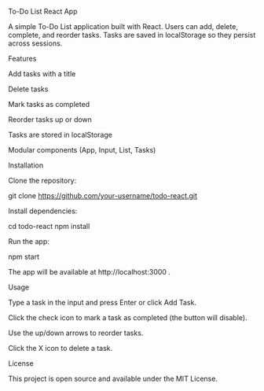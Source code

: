 To-Do List React App

A simple To-Do List application built with React. Users can add, delete, complete, and reorder tasks. Tasks are saved in localStorage so they persist across sessions.

Features

Add tasks with a title

Delete tasks

Mark tasks as completed

Reorder tasks up or down

Tasks are stored in localStorage

Modular components (App, Input, List, Tasks)

Installation

Clone the repository:

git clone https://github.com/your-username/todo-react.git

Install dependencies:

cd todo-react
npm install

Run the app:

npm start

The app will be available at http://localhost:3000
.

Usage

Type a task in the input and press Enter or click Add Task.

Click the check icon to mark a task as completed (the button will disable).

Use the up/down arrows to reorder tasks.

Click the X icon to delete a task.

License

This project is open source and available under the MIT License.
